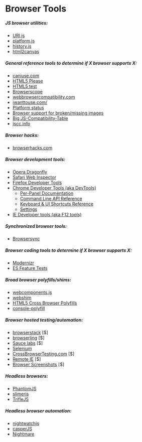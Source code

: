 # Browser Tools

##### JS browser utilities:

* [URI.js](http://medialize.github.io/URI.js/)
* [platform.js](https://github.com/bestiejs/platform.js)
* [history.js](https://github.com/browserstate/history.js)
* [html2canvas](https://github.com/niklasvh/html2canvas)

##### General reference tools to determine if X browser supports X:

* [caniuse.com](http://caniuse.com/)
* [HTML5 Please](http://html5please.com/)
* [HTML5 test](https://html5test.com/)
* [Browserscope](http://www.browserscope.org/)
* [webbrowsercompatibility.com](http://www.webbrowsercompatibility.com/)
* [iwanttouse.com/](http://www.iwanttouse.com/)
* [Platform status](https://dev.modern.ie/platform/status/)
* [Browser support for broken/missing images](http://codepen.io/bartveneman/full/qzCte/)
* [Big JS-Compatibility-Table](http://compatibility.shwups-cms.ch/en/home)
* [jscc.info](http://jscc.info/)

##### Browser hacks:

* [browserhacks.com](http://browserhacks.com/)

##### Browser development tools:

* [Opera Dragonfly](http://www.opera.com/dragonfly/)
* [Safari Web Inspector](https://developer.apple.com/safari/tools/)
* [Firefox Developer Tools](https://developer.mozilla.org/en-US/docs/Tools)
* [Chrome Developer Tools (aka DevTools)](https://developers.google.com/web/tools/?hl=en)
    - [Per-Panel Documentation](https://developers.google.com/web/tools/chrome-devtools/#docs)
    - [Command Line API Reference](https://developers.google.com/web/tools/javascript/command-line/command-line-reference?hl=en)
    - [Keyboard & UI Shortcuts Reference](https://developers.google.com/web/tools/iterate/inspect-styles/shortcuts)
    - [Settings](https://developer.chrome.com/devtools/docs/settings)
* [IE Developer tools (aka F12 tools)](https://dev.modern.ie/platform/documentation/f12-devtools-guide/)

##### Synchronized browser tools:

* [Browsersync](http://www.browsersync.io/)

##### Browser coding tools to determine if X browser supports X:

* [Modernizr](https://modernizr.com/)
* [ES Feature Tests](https://featuretests.io/)

##### Broad browser polyfills/shims:

* [webcomponents.js](https://github.com/WebComponents/webcomponentsjs)
* [webshim](https://afarkas.github.io/webshim/demos/)
* [HTML5 Cross Browser Polyfills](https://github.com/Modernizr/Modernizr/wiki/HTML5-Cross-browser-Polyfills)
* [console-polyfill](https://github.com/paulmillr/console-polyfill)

##### Browser hosted testing/automation:

* [browserstack](https://www.browserstack.com) [$]
* [browserling](https://www.browserling.com/) [$]
* [Sauce labs](https://saucelabs.com/) [$]
* [Selenium](http://www.seleniumhq.org/)
* [CrossBrowserTesting.com](http://crossbrowsertesting.com/) [$]
* [Remote IE](https://remote.modern.ie/) [$]
* [Browser Screenshots](https://dev.modern.ie/tools/screenshots/) [$]




##### Headless browsers:

* [PhantomJS](http://phantomjs.org/)
* [slimerjs](http://slimerjs.org/)
* [TrifleJS](http://triflejs.org/)

##### Headless browser automation:

* [nightwatchjs](http://nightwatchjs.org/)
* [casperJS](http://casperjs.org/)
* [Nightmare](https://github.com/segmentio/nightmare)

































 






